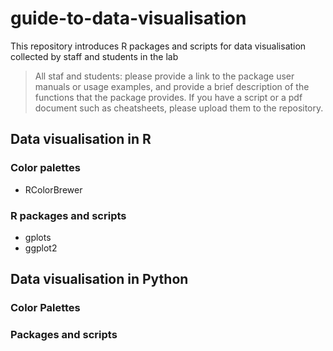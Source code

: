 # guide-to-data-visualisation
This repository introduces R packages and scripts for data visualisation collected by staff and students in the lab

> All staf and students: please provide a link to the package user manuals or usage examples, and provide a brief description of the functions that the package provides. If you have a script or a pdf document such as cheatsheets, please upload them to the repository.

## Data visualisation in R

### Color palettes
- RColorBrewer

### R packages and scripts
- gplots
- ggplot2




## Data visualisation in Python
### Color Palettes

### Packages and scripts

